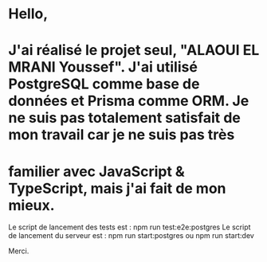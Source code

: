# Hello,
# J'ai réalisé le projet seul, "ALAOUI EL MRANI Youssef". J'ai utilisé PostgreSQL comme base de données et Prisma comme ORM. Je ne suis pas totalement satisfait de mon travail car je ne suis pas très 
# familier avec JavaScript & TypeScript, mais j'ai fait de mon mieux.

Le script de lancement des tests est : npm run test:e2e:postgres
Le script de lancement du serveur est : npm run start:postgres ou npm run start:dev

Merci.
